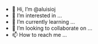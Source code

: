 - 👋 Hi, I’m @aluisioj
- 👀 I’m interested in ...
- 🌱 I’m currently learning ...
- 💞️ I’m looking to collaborate on ...
- 📫 How to reach me ...

<!---
aluisioj/aluisioj is a ✨ special ✨ repository because its `README.md` (this file) appears on your GitHub profile.
You can click the Preview link to take a look at your changes.
--->
